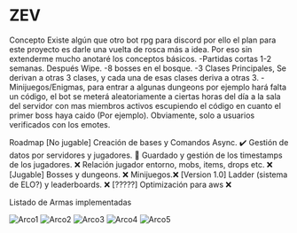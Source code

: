 # ZEV
Concepto
Existe algún que otro bot rpg para discord por ello el plan para este proyecto es darle una vuelta de rosca más a idea.
Por eso sin extenderme mucho anotaré los conceptos básicos.
-Partidas cortas 1-2 semanas. Después Wipe.
-8 bosses en el bosque.
-3 Clases Principales, Se derivan a otras 3 clases, y cada una de esas clases deriva a otras 3.
-Minijuegos/Enigmas, para entrar a algunas dungeons por ejemplo hará falta un código, el bot se meterá aleatoriamente a ciertas horas del día a la sala del servidor con mas miembros activos escupiendo el código en cuanto el primer boss haya caido (Por ejemplo).
Obviamente, solo a usuarios verificados con los emotes.

Roadmap
[No jugable]
Creación de bases y Comandos Async. ✔️
Gestión de datos por servidores y jugadores. 🚧
Guardado y gestión de los timestamps de los jugadores. ❌
Relación jugador entorno, mobs, items, drops etc. ❌
[Jugable]
Bosses y dungeons. ❌
Minijuegos.❌
[Version 1.0]
Ladder (sistema de ELO?) y leaderboards. ❌
[?????]
Optimización para aws ❌

Listado de Armas implementadas

![Arco1](https://user-images.githubusercontent.com/55221433/148049227-6388e6c9-8851-4308-9906-2cf42a1c1fe6.png)
![Arco2](https://user-images.githubusercontent.com/55221433/148049228-88d14f10-2434-4244-97d2-6111b341775d.png)
![Arco3](https://user-images.githubusercontent.com/55221433/148049229-bb819e7c-d950-4179-8713-fb85dfe7eb44.png)
![Arco4](https://user-images.githubusercontent.com/55221433/148049231-e65271a0-61a9-4da6-b485-aae23fb7215d.png)
![Arco5](https://user-images.githubusercontent.com/55221433/148049233-6000211f-17fc-4193-872b-c262209a7272.png)
